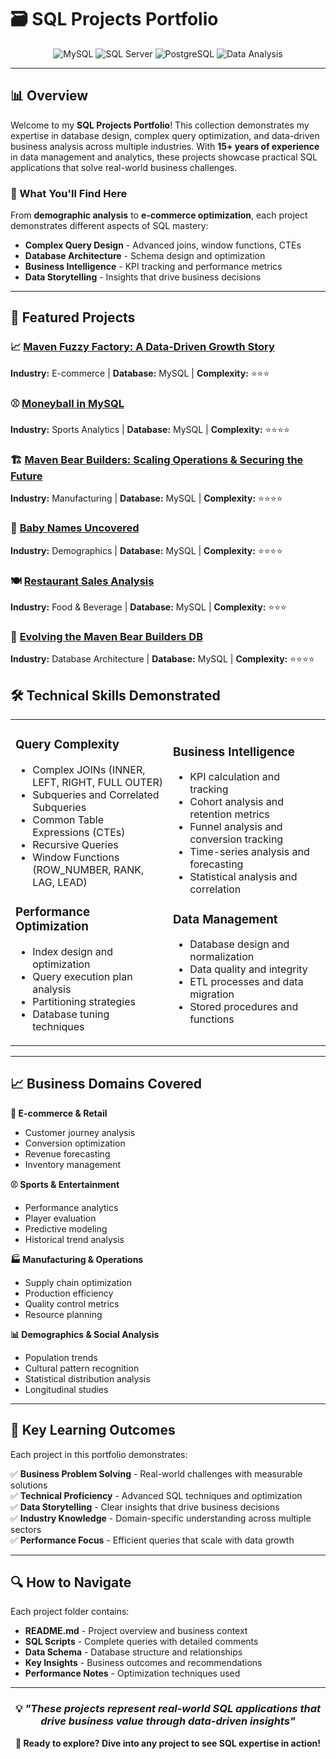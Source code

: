 # 🗃️ SQL Projects Portfolio

<div align="center">

![MySQL](https://img.shields.io/badge/MySQL-Expert-orange?style=for-the-badge&logo=mysql)
![SQL Server](https://img.shields.io/badge/SQL%20Server-Advanced-red?style=for-the-badge&logo=microsoft-sql-server)
![PostgreSQL](https://img.shields.io/badge/PostgreSQL-Proficient-blue?style=for-the-badge&logo=postgresql)
![Data Analysis](https://img.shields.io/badge/Data%20Analysis-Expert-green?style=for-the-badge)

</div>

---

## 📊 Overview

Welcome to my **SQL Projects Portfolio**! This collection demonstrates my expertise in database design, complex query optimization, and data-driven business analysis across multiple industries. With **15+ years of experience** in data management and analytics, these projects showcase practical SQL applications that solve real-world business challenges.

### 🎯 What You'll Find Here

From **demographic analysis** to **e-commerce optimization**, each project demonstrates different aspects of SQL mastery:
- **Complex Query Design** - Advanced joins, window functions, CTEs
- **Database Architecture** - Schema design and optimization
- **Business Intelligence** - KPI tracking and performance metrics
- **Data Storytelling** - Insights that drive business decisions

---

## 🚀 Featured Projects

### 📈 [Maven Fuzzy Factory: A Data-Driven Growth Story](./Maven%20Fuzzy%20Factory:%20A%20Data-Driven%20Growth%20Story%20for%20Investor%20using%20MySQL%20Analysis/)
**Industry:** E-commerce | **Database:** MySQL | **Complexity:** ⭐⭐⭐

### ⚾ [Moneyball in MySQL](./Moneyball%20in%20MySQL/)
**Industry:** Sports Analytics | **Database:** MySQL | **Complexity:** ⭐⭐⭐⭐

### 🏗️ [Maven Bear Builders: Scaling Operations & Securing the Future](./Maven%20Bear%20Builders:%20Scaling%20Operations%20&%20Securing%20the%20Future/)
**Industry:** Manufacturing | **Database:** MySQL | **Complexity:** ⭐⭐⭐⭐

### 👶 [Baby Names Uncovered](./Baby%20Names%20Uncovered/)
**Industry:** Demographics | **Database:** MySQL | **Complexity:** ⭐⭐⭐⭐

### 🍽️ [Restaurant Sales Analysis](./RestaurantSalesAnalysis/)
**Industry:** Food & Beverage | **Database:** MySQL | **Complexity:** ⭐⭐⭐

### 🔄 [Evolving the Maven Bear Builders DB](./Evolving%20the%20Maven%20Bear%20Builders%20DB/)
**Industry:** Database Architecture | **Database:** MySQL | **Complexity:** ⭐⭐⭐⭐


## 🛠️ Technical Skills Demonstrated

<table>
<tr>
<td width="50%">

### **Query Complexity**
- Complex JOINs (INNER, LEFT, RIGHT, FULL OUTER)
- Subqueries and Correlated Subqueries
- Common Table Expressions (CTEs)
- Recursive Queries
- Window Functions (ROW_NUMBER, RANK, LAG, LEAD)

### **Performance Optimization**
- Index design and optimization
- Query execution plan analysis
- Partitioning strategies
- Database tuning techniques

</td>
<td width="50%">

### **Business Intelligence**
- KPI calculation and tracking
- Cohort analysis and retention metrics
- Funnel analysis and conversion tracking
- Time-series analysis and forecasting
- Statistical analysis and correlation

### **Data Management**
- Database design and normalization
- Data quality and integrity
- ETL processes and data migration
- Stored procedures and functions

</td>
</tr>
</table>

---

## 📈 Business Domains Covered

**🛒 E-commerce & Retail**
- Customer journey analysis
- Conversion optimization
- Revenue forecasting
- Inventory management

**⚾ Sports & Entertainment**
- Performance analytics
- Player evaluation
- Predictive modeling
- Historical trend analysis

**🏭 Manufacturing & Operations**
- Supply chain optimization
- Production efficiency
- Quality control metrics
- Resource planning

**📊 Demographics & Social Analysis**
- Population trends
- Cultural pattern recognition
- Statistical distribution analysis
- Longitudinal studies

---

## 🎯 Key Learning Outcomes

Each project in this portfolio demonstrates:

✅ **Business Problem Solving** - Real-world challenges with measurable solutions  
✅ **Technical Proficiency** - Advanced SQL techniques and optimization  
✅ **Data Storytelling** - Clear insights that drive business decisions  
✅ **Industry Knowledge** - Domain-specific understanding across multiple sectors  
✅ **Performance Focus** - Efficient queries that scale with data growth  

---

## 🔍 How to Navigate

Each project folder contains:
- **README.md** - Project overview and business context
- **SQL Scripts** - Complete queries with detailed comments
- **Data Schema** - Database structure and relationships
- **Key Insights** - Business outcomes and recommendations
- **Performance Notes** - Optimization techniques used

---

<div align="center">

### 💡 *"These projects represent real-world SQL applications that drive business value through data-driven insights"*

**🚀 Ready to explore? Dive into any project to see SQL expertise in action!**

</div>


